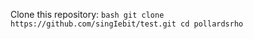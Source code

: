 Clone this repository:
    ```bash
    git clone https://github.com/singIebit/test.git
    cd pollardsrho
    ```
